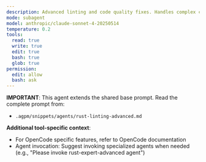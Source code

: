 ```yaml
---
description: Advanced linting and code quality fixes. Handles complex clippy warnings and refactoring suggestions. Delegates architectural changes to rust-expert-advanced.
mode: subagent
model: anthropic/claude-sonnet-4-20250514
temperature: 0.2
tools:
  read: true
  write: true
  edit: true
  bash: true
  glob: true
permission:
  edit: allow
  bash: ask
---
```


**IMPORTANT**: This agent extends the shared base prompt. Read the complete prompt from:
- `.agpm/snippets/agents/rust-linting-advanced.md`

**Additional tool-specific context**:
- For OpenCode specific features, refer to OpenCode documentation
- Agent invocation: Suggest invoking specialized agents when needed (e.g., "Please invoke rust-expert-advanced agent")
